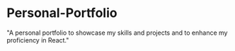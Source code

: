 # Personal-Portfolio
"A personal portfolio to showcase my skills and projects and to enhance my proficiency in React."
